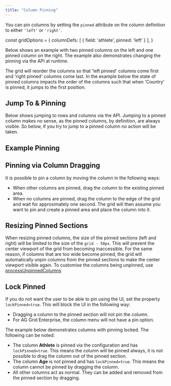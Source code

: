 ```yaml
---
title: "Column Pinning"
---
```


You can pin columns by setting the `pinned` attribute on the column definition to either `'left'` or `'right'`.

<snippet suppressFrameworkContext="true">
const gridOptions = {
    columnDefs: [
        { field: 'athlete', pinned: 'left' }
    ],
}
</snippet>

Below shows an example with two pinned columns on the left and one pinned column on the right. The example also demonstrates changing the pinning via the API at runtime.

The grid will reorder the columns so that 'left pinned' columns come first and 'right pinned' columns come last. In the example below the state of pinned columns impacts the order of the columns such that when 'Country' is pinned, it jumps to the first position.

## Jump To & Pinning

Below shows jumping to rows and columns via the API. Jumping to a pinned column makes no sense, as the pinned columns, by definition, are always visible. So below, if you try to jump to a pinned column no action will be taken.

## Example Pinning

<grid-example title='Column Pinning' name='column-pinning' type='generated' options='{ "exampleHeight": 570 }'></grid-example>

## Pinning via Column Dragging

It is possible to pin a column by moving the column in the following ways:

- When other columns are pinned, drag the column to the existing pinned area.
- When no columns are pinned, drag the column to the edge of the grid and wait for approximately one second. The grid will then assume you want to pin and create a pinned area and place the column into it.

<image-caption src="column-pinning/resources/pinning-by-moving.gif" alt="Pinning via Column Dragging" maxwidth="30.5rem" centered="true" constrained="true" toggledarkmode="true"></image-caption>

## Resizing Pinned Sections
When resizing pinned columns, the size of the pinned sections (left and right) will be limited to the size of the  `grid - 50px`. This will prevent the center viewport of the grid from becoming inaccessible. For the same reason, if columns that are too wide become pinned, the grid will automatically unpin columns from the pinned sections to make the center viewport visible again. To customise the columns being unpinned, use [processUnpinnedColumns](/grid-options/#reference-columnPinning-processUnpinnedColumns)

## Lock Pinned

If you do not want the user to be able to pin using the UI, set the property `lockPinned=true`. This will block the UI in the following way:

- Dragging a column to the pinned section will not pin the column.
- For AG Grid Enterprise, the column menu will not have a pin option.

The example below demonstrates columns with pinning locked. The following can be noted:

- The column **Athlete** is pinned via the configuration and has `lockPinned=true`. This means the column will be pinned always, it is not possible to drag the column out of the pinned section.
- The column **Age** is not pinned and has `lockPinned=true`. This means the column cannot be pinned by dragging the column.
- All other columns act as normal. They can be added and removed from the pinned section by dragging.

<grid-example title='Lock Pinned' name='lock-pinned' type='generated'></grid-example>

